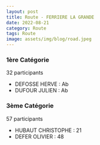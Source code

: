```yaml
---
layout: post
title: Route - FERRIERE LA GRANDE
date: 2022-08-21
category: Route
tags: Route
image: assets/img/blog/road.jpeg
---
```


### 1ère Catégorie
32 participants
- DEFOSSE HERVE : Ab
- DUFOUR JULIEN : Ab

### 3ème Catégorie
57 participants
- HUBAUT CHRISTOPHE : 21
- DEFER OLIVIER : 48
